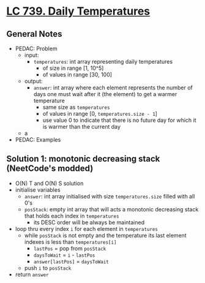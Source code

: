 # [LC 739. Daily Temperatures](https://leetcode.com/problems/daily-temperatures/)

## General Notes

- PEDAC: Problem
  - input:
    - `temperatures`: int array representing daily temperatures
      - of size in range \[1, 10^5]
      - of values in range \[30, 100]
  - output:
    - `answer`: int array where each element represents the number of days one must wait after it (the element) to get a warmer temperature
      - same size as `temperatures`
      - of values in range \[0, `temperatures.size - 1`]
      - use value 0 to indicate that there is no future day for which it is warmer than the current day
  - a
- PEDAC: Examples

## Solution 1: monotonic decreasing stack (NeetCode's modded)

- O(N) T and O(N) S solution
- initialise variables
  - `answer`: int array initialised with size `temperatures.size` filled with all 0's
  - `posStack`: empty int array that will acts a monotonic decreasing stack that holds each index in `temperatures`
    - its DESC order will be always be maintained
- loop thru every index `i` for each element in `temperatures`
  - while `posStack` is not empty and the temperature its last element indexes is less than `temperatures[i]`
    - `lastPos` = pop from `posStack`
    - `daysToWait` = `i` - `lastPos`
    - `answer[lastPos]` = `daysToWait`
  - push `i` to `posStack`
- return `answer`
